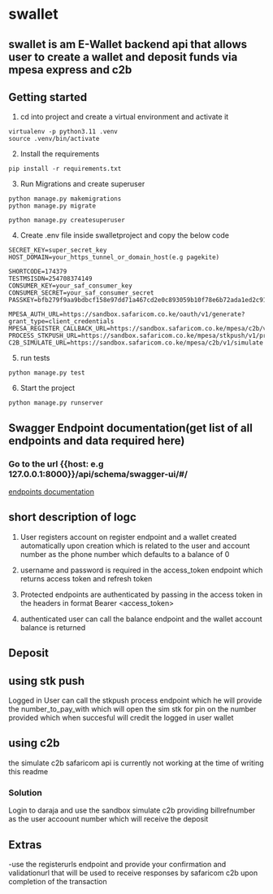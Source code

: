 # swallet
## swallet is am E-Wallet backend api that allows user to create a wallet and deposit funds via mpesa express and c2b

## Getting started
1. cd into project and create a virtual environment and activate it
```
virtualenv -p python3.11 .venv
source .venv/bin/activate
```
2. Install the requirements
```
pip install -r requirements.txt
```
3. Run Migrations and create superuser
```
python manage.py makemigrations
python manage.py migrate

python manage.py createsuperuser
```
4. Create .env file inside swalletproject and copy the below code
```
SECRET_KEY=super_secret_key
HOST_DOMAIN=your_https_tunnel_or_domain_host(e.g pagekite)

SHORTCODE=174379
TESTMSISDN=254708374149
CONSUMER_KEY=your_saf_consumer_key
CONSUMER_SECRET=your_saf_consumer_secret
PASSKEY=bfb279f9aa9bdbcf158e97dd71a467cd2e0c893059b10f78e6b72ada1ed2c919

MPESA_AUTH_URL=https://sandbox.safaricom.co.ke/oauth/v1/generate?grant_type=client_credentials
MPESA_REGISTER_CALLBACK_URL=https://sandbox.safaricom.co.ke/mpesa/c2b/v1/registerurl
PROCESS_STKPUSH_URL=https://sandbox.safaricom.co.ke/mpesa/stkpush/v1/processrequest
C2B_SIMULATE_URL=https://sandbox.safaricom.co.ke/mpesa/c2b/v1/simulate
```
5. run tests
```
python manage.py test
```

6. Start the project
```
python manage.py runserver
```
## Swagger Endpoint documentation(get list of all endpoints and data required here)
### Go to the url {{host: e.g 127.0.0.1:8000}}/api/schema/swagger-ui/#/

[endpoints documentation](127.0.0.1:8000/api/schema/swagger-ui/#/)

## short description of logc
1. User registers account on register endpoint and a wallet created automatically upon creation which is related to the user and account number as the phone number which defaults to a balance of 0

2. username and password is required in the access_token endpoint which returns access token and refresh token

3. Protected endpoints are authenticated by passing in the access token in the headers in format Bearer <access_token>

4. authenticated user can call the balance endpoint and the wallet account balance is returned

## Deposit

## using stk push
Logged in User can call the stkpush process endpoint which he will provide the number_to_pay_with which will open the sim stk for pin on the number provided which when succesful will credit the logged in user wallet

## using c2b
the simulate c2b safaricom api is currently not working at the time of writing this readme
### Solution
Login to daraja and use the sandbox simulate c2b providing billrefnumber as the user accoount number which will receive the deposit

## Extras
-use the registerurls endpoint and provide your confirmation and validationurl that will be used to receive responses by safaricom c2b upon completion of the transaction

